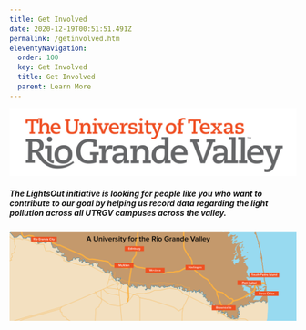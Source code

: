 ```yaml
---
title: Get Involved
date: 2020-12-19T00:51:51.491Z
permalink: /getinvolved.htm
eleventyNavigation:
  order: 100
  key: Get Involved
  title: Get Involved
  parent: Learn More
---
```

![](/static/img/the_university_of_texas_rio_grande_valley_official_logo.png)

##### The LightsOut initiative is looking for people like you who want to contribute to our goal by helping us record data regarding the light pollution across all UTRGV campuses across the valley.

![](/static/img/utrgv_map.jpg)